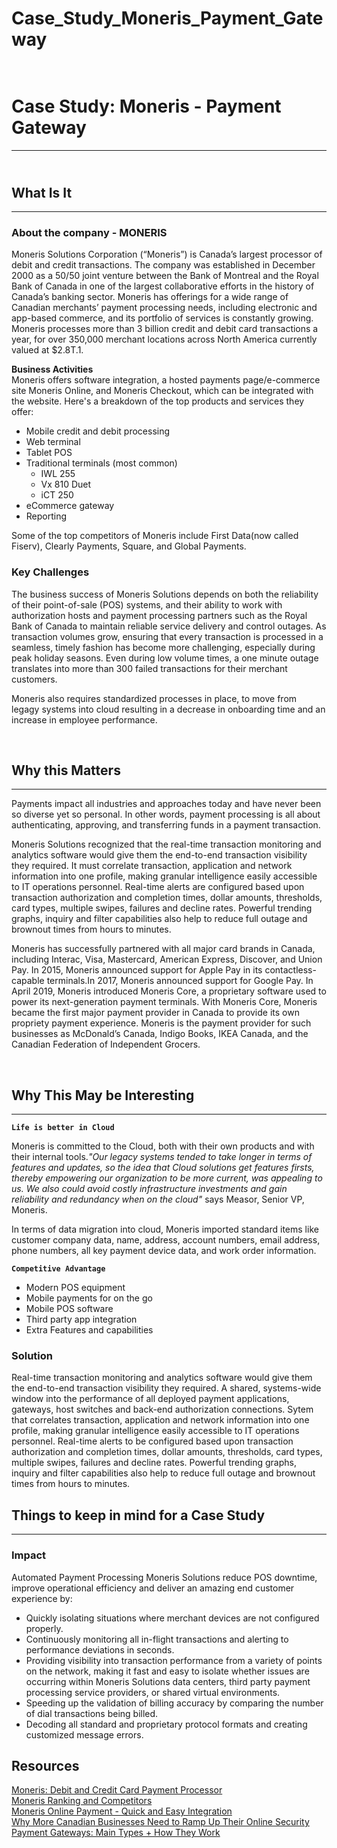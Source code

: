 # Case_Study_Moneris_Payment_Gateway
# <br> **Case Study: Moneris - Payment Gateway**
------------------------------

## <br> What Is It
------------------------------


### **About the company - MONERIS**


Moneris Solutions Corporation (“Moneris”) is Canada’s largest processor of debit and credit transactions. The company was established in December 2000 as a 50/50 joint venture between the Bank of Montreal and the Royal Bank of Canada in one of the largest collaborative efforts in the history of Canada’s banking sector. Moneris has offerings for a wide range of Canadian merchants’ payment processing needs, including electronic and app-based commerce, and its portfolio of services is constantly growing. Moneris processes more than 3 billion credit and debit card transactions a year, for over 350,000 merchant locations across North America currently valued at $2.8T.1.


**Business Activities**
<BR>Moneris offers software integration, a hosted payments page/e-commerce site Moneris Online, and Moneris Checkout, which can be integrated with the website. Here's a breakdown of the top products and services they offer:
 * Mobile credit and debit processing
 * Web terminal
 * Tablet POS
 * Traditional terminals (most common)
   * IWL 255
   * Vx 810 Duet
   * iCT 250
 * eCommerce gateway
 * Reporting

Some of the top competitors of Moneris include First Data(now called Fiserv), Clearly Payments, Square, and Global Payments.

### **Key Challenges**

The business success of Moneris Solutions depends on both the reliability of their point-of-sale (POS) systems, and their ability to work with authorization hosts and payment processing partners such as the Royal Bank of Canada to maintain reliable service delivery and control outages. As transaction volumes grow, ensuring that every transaction is processed in a seamless, timely fashion has become more challenging, especially during peak holiday seasons. Even during low volume times, a one minute outage translates into more than 300 failed transactions for their merchant customers.


Moneris also requires standardized processes in place, to move from legagy systems into cloud resulting in a decrease in onboarding time and an increase in employee performance.



<br>

## Why this Matters
------------------------
Payments impact all industries and approaches today and have never been so diverse yet so personal. In other words, payment processing is all about authenticating, approving, and transferring funds in a payment transaction. 

Moneris Solutions recognized that the real-time transaction monitoring and analytics software would give them the end-to-end transaction visibility they required. It must correlate transaction, application and network information into one profile, making granular intelligence easily accessible to IT operations personnel. Real-time alerts are configured based upon transaction authorization and completion times, dollar amounts, thresholds, card types, multiple swipes, failures and decline rates.  Powerful trending graphs, inquiry and filter capabilities also help to reduce full outage and brownout times from hours to minutes.

Moneris has successfully partnered with all major card brands in Canada, including Interac, Visa, Mastercard, American Express, Discover, and Union Pay. In 2015, Moneris announced support for Apple Pay in its contactless-capable terminals.In 2017, Moneris announced support for Google Pay. In April 2019, Moneris introduced Moneris Core, a proprietary software used to power its next-generation payment terminals. With Moneris Core, Moneris became the first major payment provider in Canada to provide its own propriety payment experience. Moneris is the payment provider for such businesses as McDonald’s Canada, Indigo Books, IKEA Canada, and the Canadian Federation of Independent Grocers.

<BR>

## Why This May be Interesting
--------------------------------
**``Life is better in Cloud``**

Moneris is committed to the Cloud, both with their own products and with their internal tools.*"Our legacy systems tended to take longer in terms of features and updates, so the idea that Cloud solutions get features firsts, thereby empowering our organization to be more current, was appealing to us. We also could avoid costly infrastructure investments and gain reliability and redundancy when on the cloud"* says Measor, Senior VP, Moneris.

In terms of data migration into cloud, Moneris imported standard items like customer company data, name, address, account numbers, email address, phone numbers, all key payment device data, and work order information. 

**``Competitive Advantage``**

* Modern POS equipment
* Mobile payments for on the go
* Mobile POS software
* Third party app integration
* Extra Features and capabilities


### **Solution**
Real-time transaction monitoring and analytics software would give them the end-to-end transaction visibility they required. 
A shared, systems-wide window into the performance of all deployed payment applications, gateways, host switches and back-end authorization connections.
Sytem that correlates transaction, application and network information into one profile, making granular intelligence easily accessible to IT operations personnel. Real-time alerts to be configured based upon transaction authorization and completion times, dollar amounts, thresholds, card types, multiple swipes, failures and decline rates.  Powerful trending graphs, inquiry and filter capabilities also help to reduce full outage and brownout times from hours to minutes.


## Things to keep in mind for a Case Study
------------------------------------------

### **Impact**

Automated Payment Processing Moneris Solutions reduce POS downtime, improve operational efficiency and deliver an amazing end customer experience by:
* Quickly isolating situations where merchant devices are not configured properly.
* Continuously monitoring all in-flight transactions and alerting to performance deviations in seconds.
* Providing visibility into transaction performance from a variety of points on the network, making it fast and easy to isolate whether issues are occurring within Moneris Solutions data centers, third party payment processing service providers, or shared virtual environments.
* Speeding up the validation of billing accuracy by comparing the number of dial transactions being billed.
* Decoding all standard and proprietary protocol formats and creating customized message errors.


## Resources
[Moneris: Debit and Credit Card Payment Processor](https://www.moneris.com/) <br>
[Moneris Ranking and Competitors](https://www.similarweb.com/website/moneris.com/competitors/)<br>
[Moneris Online Payment - Quick and Easy Integration](https://go.moneris.com/onlinepayments?utm_source=google&utm_medium=cpc&utm_campaign=mol+mol+acquisition+mol+online+payments&utm_content=original+products+and+services+google+cta+mol+online+payments+branded+online+payment+processing++++english&cmfc=proactive&dsch=paid&trgtaud=prospect+merchants&audind=&cstjrnstg=awareness&cstprs=&cmpobj=acquisition&cmpfcs=product&cmpsgm=in+person+payments&cmpprnt=mol&cmpnm=mol+acquisition&cmpsub=mol+online+payments&cntapp=original&cntpll=products+and+services&cntheme=google+cta+mol+online+payments+branded+online+payment+processing+++&cntlng=english&creative=627874970773&keyword=moneris%20online%20payments&matchtype=p&network=g&device=c&gclid=CjwKCAiApvebBhAvEiwAe7mHSK_GdKb310U-niHRHJ94PnT4rr9bdQ_yR64TZXCMEoEQZAxkOhoNRxoC4rwQAvD_BwE)<br>
[Why More Canadian Businesses Need to Ramp Up Their Online Security](https://www.moneris.com/en/insights/posts/fraud-prevention/why-more-canadian-businesses-need-to-ramp-up-their-online-security)
[Payment Gateways: Main Types + How They Work](https://www.bigcommerce.com/articles/ecommerce/payment-gateways/)




















